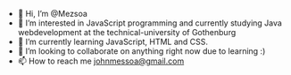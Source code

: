 - 👋 Hi, I’m @Mezsoa
- 👀 I’m interested in JavaScript programming and currently studying Java webdevelopment at the technical-university of Gothenburg 
- 🌱 I’m currently learning JavaScript, HTML and CSS.
- 💞️ I’m looking to collaborate on anything right now due to learning :)
- 📫 How to reach me johnmessoa@gmail.com

<!---
Mezsoa/Mezsoa is a ✨ special ✨ repository because its `README.md` (this file) appears on your GitHub profile.
You can click the Preview link to take a look at your changes.
--->
